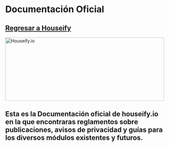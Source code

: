 [comment]: <> (# Overview)

[comment]: <> (---)

[comment]: <> (- [First Section]&#40;#section-1&#41;)

<a name="section-1"></a>
# Documentación Oficial
<a href="/inicio"><i class="fas fa-arrow-circle-left"></i> Regresar a Houseify</a>
---

[comment]: <> (<img src="/home/bcryp7/Projects/houseify/app.houseify.io/public/logos/houseify-13.png" height="200" width="500" class="object-cover" alt="Houseify.io">)
<img src="/logos/houseify-13.png" height="200" width="500" class="object-cover" alt="Houseify.io">

## Esta es la Documentación oficial de <span class="text-teal-500 font-semibold italic">houseify.io</span> en la que encontraras reglamentos sobre publicaciones, avisos de privacidad y guías para los diversos módulos existentes y futuros.
